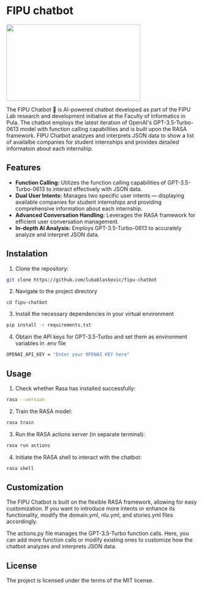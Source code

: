 # FIPU chatbot

<img src="https://fipu.unipu.hr/_news/icons/4de20a3c357bc3c8867a35ea220f4f9b8983_icon.jpg" width="350" height="200">

The FIPU Chatbot 🤖 is AI-powered chatbot developed as part of the FIPU Lab research and development initiative at the Faculty of Informatics in Pula. 
The chatbot employs the latest iteration of OpenAI's GPT-3.5-Turbo-0613 model with function calling capabilities and is built upon the RASA framework. 
FIPU Chatbot analzyes and interprets JSON data to show a list of availalbe companies for student internships and provides detailed informatoin about each internship.

## Features
- **Function Calling:** Utilizes the function calling capabilities of GPT-3.5-Turbo-0613 to interact effectively with JSON data.
- **Dual User Intents:** Manages two specific user intents — displaying available companies for student internships and providing comprehensive information about each internship.
- **Advanced Conversation Handling:** Leverages the RASA framework for efficient user conversation management.
- **In-depth AI Analysis:** Employs GPT-3.5-Turbo-0613 to accurately analyze and interpret JSON data.

## Instalation

1. Clone the repository:
```bash
git clone https://github.com/lukablaskovic/fipu-chatbot
```

2. Navigate to the project directory
```bashbash
cd fipu-chatbot
```

3. Install the necessary dependencies in your virtual environment
```bash
pip install -r requirements.txt
```

4. Obtain the API keys for GPT-3.5-Turbo and set them as environment variables in .env file
```bash
OPENAI_API_KEY = "Enter your OPENAI KEY here"
```

## Usage

1. Check whether Rasa has installed successfully:
```bash
rasa --version
```

2. Train the RASA model:
```bash
rasa train
```

3. Run the RASA actions server (in separate terminal):
```bash
rasa run actions
```

4. Initiate the RASA shell to interact with the chatbot:
```bash
rasa shell
```

## Customization
The FIPU Chatbot is built on the flexible RASA framework, allowing for easy customization. 
If you want to introduce more intents or enhance its functionality, modify the domain.yml, nlu.yml, and stories.yml files accordingly.

The actions.py file manages the GPT-3.5-Turbo function calls. Here, you can add more function calls or modify existing ones to customize how the chatbot analyzes and interprets JSON data.

## License
The project is licensed under the terms of the MIT license.
